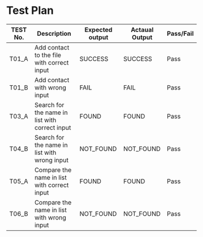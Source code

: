# Test Plan
| TEST No. | Description | Expected output | Actaual Output | Pass/Fail |
|----------|-------------|-----------------|----------------|-----------|
|   T01_A    | Add contact to the file with correct input | SUCCESS | SUCCESS | Pass |
|   T01_B    | Add contact with wrong input | FAIL | FAIL | Pass |
|   T03_A    | Search for the name in list with correct input | FOUND | FOUND | Pass |
|   T04_B    | Search for the name in list with wrong input | NOT_FOUND | NOT_FOUND | Pass |
|   T05_A    | Compare the name in list with correct input | FOUND | FOUND | Pass |
|   T06_B    | Compare the name in list with wrong input | NOT_FOUND | NOT_FOUND | Pass |
           